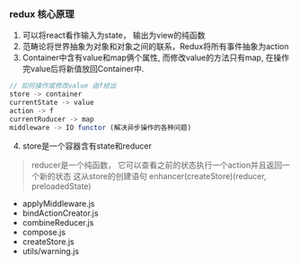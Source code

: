 ### redux 核心原理

1. 可以将react看作输入为state， 输出为view的纯函数
2. 范畴论将世界抽象为对象和对象之间的联系，Redux将所有事件抽象为action
3. Container中含有value和map俩个属性, 而修改value的方法只有map, 在操作完value后将新值放回Container中.
```javascript
// 如何操作或修改value 由f给出
store -> container
currentState -> value
action -> f
currentRuducer -> map
middleware -> IO functor (解决异步操作的各种问题)
```
4. store是一个容器含有state和reducer
> reducer是一个纯函数， 它可以查看之前的状态执行一个action并且返回一个新的状态
这从store的创建语句 enhancer(createStore)(reducer, preloadedState)

- applyMiddleware.js
- bindActionCreator.js
- combineReducer.js
- compose.js
- createStore.js
- utils/warning.js



